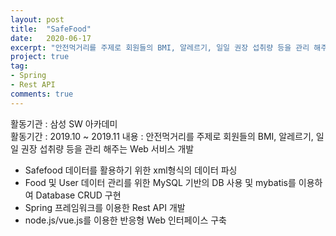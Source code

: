```yaml
---
layout: post
title:  "SafeFood"
date:   2020-06-17
excerpt: "안전먹거리를 주제로 회원들의 BMI, 알레르기, 일일 권장 섭취량 등을 관리 해주는 Web 서비스 개발"
project: true
tag:
- Spring
- Rest API
comments: true
---
```


활동기관 : 삼성 SW 아카데미  
활동기간 : 2019.10 ~ 2019.11 
내용 : 안전먹거리를 주제로 회원들의 BMI, 알레르기, 일일 권장 섭취량 등을 관리 해주는 Web 서비스 개발 
  
 * Safefood 데이터를 활용하기 위한 xml형식의 데이터 파싱 
 * Food 및 User 데이터 관리를 위한 MySQL 기반의 DB 사용 및 mybatis를 이용하여 Database CRUD 구현 
 * Spring 프레임워크를 이용한 Rest API 개발 
 * node.js/vue.js를 이용한 반응형 Web 인터페이스 구축
